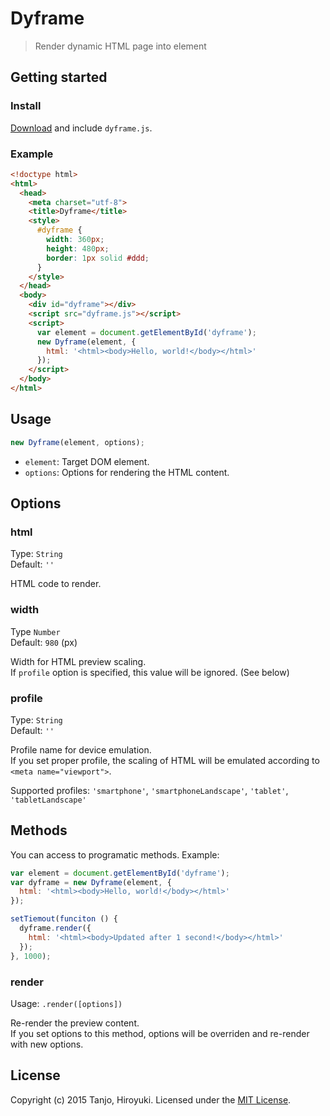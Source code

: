# Dyframe
> Render dynamic HTML page into element

## Getting started
### Install
[Download](dyframe.js?raw=true) and include `dyframe.js`.

### Example
```html
<!doctype html>
<html>
  <head>
    <meta charset="utf-8">
    <title>Dyframe</title>
    <style>
      #dyframe {
        width: 360px;
        height: 480px;
        border: 1px solid #ddd;
      }
    </style>
  </head>
  <body>
    <div id="dyframe"></div>
    <script src="dyframe.js"></script>
    <script>
      var element = document.getElementById('dyframe');
      new Dyframe(element, {
        html: '<html><body>Hello, world!</body></html>'
      });
    </script>
  </body>
</html>
```

## Usage
```js
new Dyframe(element, options);
```

- `element`: Target DOM element.
- `options`: Options for rendering the HTML content.

## Options
### html
Type: `String`  
Default: `''`

HTML code to render.

### width
Type `Number`  
Default: `980` (px)

Width for HTML preview scaling.  
If `profile` option is specified, this value will be ignored. (See below)

### profile
Type: `String`  
Default: `''`

Profile name for device emulation.  
If you set proper profile, the scaling of HTML will be emulated according to `<meta name="viewport">`.

Supported profiles: `'smartphone'`, `'smartphoneLandscape'`, `'tablet'`, `'tabletLandscape'`

## Methods
You can access to programatic methods. Example:

```js
var element = document.getElementById('dyframe');
var dyframe = new Dyframe(element, {
  html: '<html><body>Hello, world!</body></html>'
});

setTiemout(funciton () {
  dyframe.render({
    html: '<html><body>Updated after 1 second!</body></html>'
  });
}, 1000);
```

### render
Usage: `.render([options])`

Re-render the preview content.  
If you set options to this method, options will be overriden and re-render with new options.

## License
Copyright (c) 2015 Tanjo, Hiroyuki. Licensed under the [MIT License](LICENSE).
